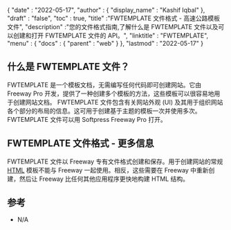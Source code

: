 {
  "date" : "2022-05-17",
  "author" : {
    "display_name" : "Kashif Iqbal"
},
  "draft" : "false",
  "toc" : true,
  "title" :"FWTEMPLATE 文件格式 - 高速公路模板文件",
  "description" :"您的文件格式指南,了解什么是 FWTEMPLATE 文件以及可以创建和打开 FWTEMPLATE 文件的 API。",
  "linktitle" : "FWTEMPLATE",
  "menu" : {
    "docs" : {
      "parent" : "web"
}
},
  "lastmod" : "2022-05-17"
}

## 什么是 FWTEMPLATE 文件？

FWTEMPLATE 是一个模板文档，无需编写任何代码即可创建网站。它由 Freeway Pro 开发，提供了一种创建多个模板的方法，这些模板可以很容易地用于创建网站文档。 FWTEMPLATE 文件包含有关网站外观 (UI) 及其用于组织网站各个部分的布局的信息。这可用于创建基于主题的模板一次并使用多次。 FWTEMPLATE 文件可以用 Softpress Freeway Pro 打开。

## FWTEMPLATE 文件格式 - 更多信息

FWTEMPLATE 文件以 Freeway 专有文件格式创建和保存。用于创建网站的常规 [HTML](/zh/web/html/) 模板不能与 Freeway 一起使用。相反，这些需要在 Freeway 中重新创建，然后让 Freeway 比任何其他应用程序更快地构建 HTML 结构。

## 参考

* N/A

